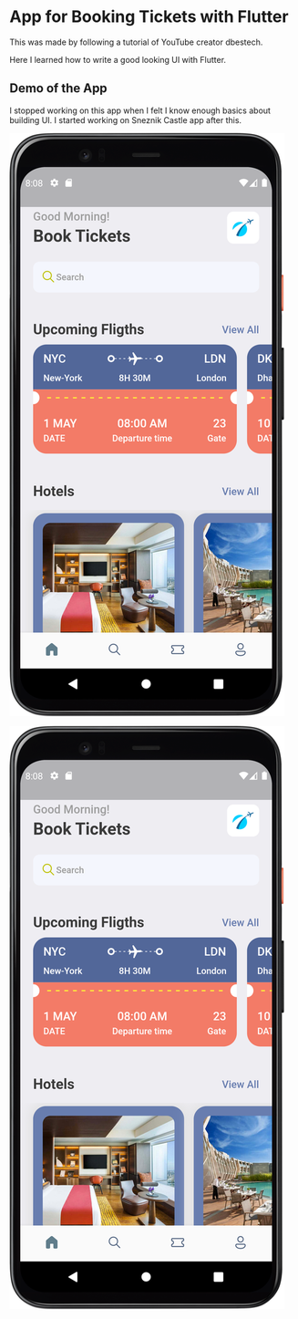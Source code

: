# App for Booking Tickets with Flutter

This was made by following a tutorial of YouTube creator dbestech.

Here I learned how to write a good looking UI with Flutter.

## Demo of the App
I stopped working on this app when I felt I know enough basics about building UI. I started working on Sneznik Castle app after this.

![alt text](https://github.com/spehj/tickets_booking_app_flutter/blob/main/assets/images/Screenshot.png?raw=true)



![alt text](https://github.com/spehj/tickets_booking_app_flutter/blob/main/assets/images/Screenshot.png?raw=true)
